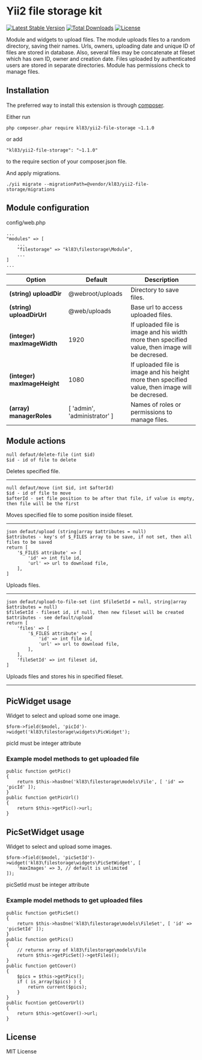 # Yii2 file storage kit
[![Latest Stable Version](https://poser.pugx.org/kl83/yii2-file-storage/v/stable)](https://packagist.org/packages/kl83/yii2-file-storage)
[![Total Downloads](https://poser.pugx.org/kl83/yii2-file-storage/downloads)](https://packagist.org/packages/kl83/yii2-file-storage)
[![License](https://poser.pugx.org/kl83/yii2-file-storage/license)](https://packagist.org/packages/kl83/yii2-file-storage)

Module and widgets to upload files. The module uploads files to a random directory, saving their names. Urls, owners, uploading date and unique ID of files are stored in database. Also, several files may be concatenate at fileset which has own ID, owner and creation date. Files uploaded by authenticated users are stored in separate directories. Module has permissions check to manage files.

## Installation
The preferred way to install this extension is through [composer](https://getcomposer.org/).

Either run
~~~
php composer.phar require kl83/yii2-file-storage ~1.1.0
~~~
or add
~~~
"kl83/yii2-file-storage": "~1.1.0"
~~~
to the require section of your composer.json file.

And apply migrations.
~~~
./yii migrate --migrationPath=@vendor/kl83/yii2-file-storage/migrations
~~~

## Module configuration
config/web.php
~~~
...
"modules" => [
    ...
    "filestorage" => "kl83\filestorage\Module",
    ...
]
...
~~~

Option|Default|Description
------|-------|-----------
**(string) uploadDir**|@webroot/uploads|Directory to save files.
**(string) uploadDirUrl**|@web/uploads|Base url to access uploaded files.
**(integer) maxImageWidth**|1920|If uploaded file is image and his width more then specified value, then image will be decresed.
**(integer) maxImageHeight**|1080|If uploaded file is image and his height more then specified value, then image will be decresed.
**(array) managerRoles**|[ 'admin', 'administrator' ]|Names of roles or permissions to manage files.

## Module actions
```
null defaut/delete-file (int $id)
$id - id of file to delete
```
Deletes specified file.
***
```
null defaut/move (int $id, int $afterId)
$id - id of file to move
$afterId - set file position to be after that file, if value is empty, then file will be the first
```
Moves specified file to some position inside fileset.
***
```
json defaut/upload (string|array $attributes = null)
$attributes - key's of $_FILES array to be save, if not set, then all files to be saved
return [
    '$_FILES attribute' => [
        'id' => int file id,
        'url' => url to download file,
    ],
]
```
Uploads files.
***
```
json defaut/upload-to-file-set (int $fileSetId = null, string|array $attributes = null)
$fileSetId - fileset id, if null, then new fileset will be created
$attributes - see default/upload
return [
    'files' => [
        '$_FILES attribute' => [
            'id' => int file id,
            'url' => url to download file,
        ],
    ],
    'fileSetId' => int fileset id,
]
```
Uploads files and stores his in specified fileset.
***

## PicWidget usage
Widget to select and upload some one image.
~~~
$form->field($model, 'picId')->widget('kl83\filestorage\widgets\PicWidget');
~~~
picId must be integer attribute
### Example model methods to get uploaded file
~~~
public function getPic()
{
    return $this->hasOne('kl83\filestorage\models\File', [ 'id' => 'picId' ]);
}
public function getPicUrl()
{
    return $this->getPic()->url;
}
~~~

## PicSetWidget usage
Widget to select and upload some images.
~~~
$form->field($model, 'picSetId')->widget('kl83\filestorage\widgets\PicSetWidget', [
    'maxImages' => 3, // default is unlimited
]);
~~~
picSetId must be integer attribute
### Example model methods to get uploaded files
~~~
public function getPicSet()
{
    return $this->hasOne('kl83\filestorage\models\FileSet', [ 'id' => 'picSetId' ]);
}
public function getPics()
{
    // returns array of kl83\filestorage\models\File
    return $this->getPicSet()->getFiles();
}
public function getCover()
{
    $pics = $this->getPics();
    if ( is_array($pics) ) {
        return current($pics);
    }
}
public fucntion getCoverUrl()
{
    return $this->getCover()->url;
}
~~~

## License
MIT License
